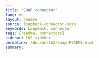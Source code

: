 ```yaml
---
title: "SOAP connector"
lang: en
layout: readme
source: loopback-connector-soap
keywords: LoopBack, connector
tags: [readme, connectors]
sidebar: lb2_sidebar
permalink: /doc/en/lb2/soap-README.html
summary:
---
```

